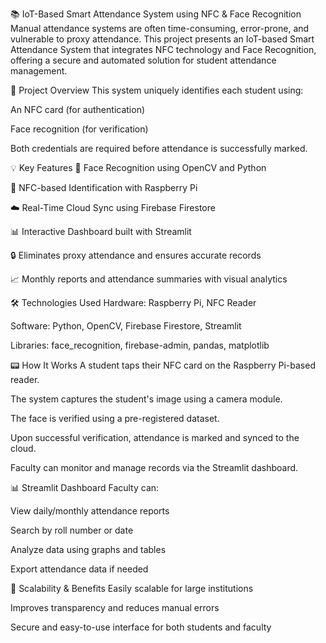 📚 IoT-Based Smart Attendance System using NFC & Face Recognition
Manual attendance systems are often time-consuming, error-prone, and vulnerable to proxy attendance. This project presents an IoT-based Smart Attendance System that integrates NFC technology and Face Recognition, offering a secure and automated solution for student attendance management.

🚀 Project Overview
This system uniquely identifies each student using:

An NFC card (for authentication)

Face recognition (for verification)

Both credentials are required before attendance is successfully marked.

💡 Key Features
🧠 Face Recognition using OpenCV and Python

📶 NFC-based Identification with Raspberry Pi

☁️ Real-Time Cloud Sync using Firebase Firestore

📊 Interactive Dashboard built with Streamlit

🔒 Eliminates proxy attendance and ensures accurate records

📈 Monthly reports and attendance summaries with visual analytics

🛠️ Technologies Used
Hardware: Raspberry Pi, NFC Reader

Software: Python, OpenCV, Firebase Firestore, Streamlit

Libraries: face_recognition, firebase-admin, pandas, matplotlib

📟 How It Works
A student taps their NFC card on the Raspberry Pi-based reader.

The system captures the student's image using a camera module.

The face is verified using a pre-registered dataset.

Upon successful verification, attendance is marked and synced to the cloud.

Faculty can monitor and manage records via the Streamlit dashboard.

📊 Streamlit Dashboard
Faculty can:

View daily/monthly attendance reports

Search by roll number or date

Analyze data using graphs and tables

Export attendance data if needed

🔧 Scalability & Benefits
Easily scalable for large institutions

Improves transparency and reduces manual errors

Secure and easy-to-use interface for both students and faculty
